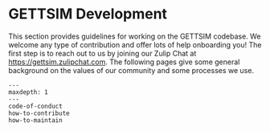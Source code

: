 # GETTSIM Development

This section provides guidelines for working on the GETTSIM codebase. We welcome any
type of contribution and offer lots of help onboarding you! The first step is to reach
out to us by joining our Zulip Chat at <https://gettsim.zulipchat.com>. The following
pages give some general background on the values of our community and some processes we
use.

```{toctree}
---
maxdepth: 1
---
code-of-conduct
how-to-contribute
how-to-maintain
```
